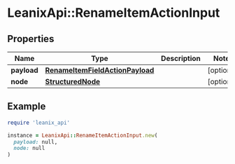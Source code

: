 # LeanixApi::RenameItemActionInput

## Properties

| Name | Type | Description | Notes |
| ---- | ---- | ----------- | ----- |
| **payload** | [**RenameItemFieldActionPayload**](RenameItemFieldActionPayload.md) |  | [optional] |
| **node** | [**StructuredNode**](StructuredNode.md) |  | [optional] |

## Example

```ruby
require 'leanix_api'

instance = LeanixApi::RenameItemActionInput.new(
  payload: null,
  node: null
)
```

